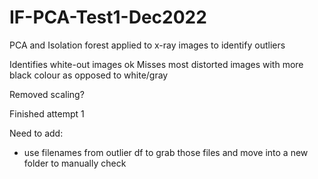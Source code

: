# IF-PCA-Test1-Dec2022
PCA and Isolation forest applied to x-ray images to identify outliers

Identifies white-out images ok
Misses most distorted images with more black colour as opposed to white/gray

Removed scaling?

Finished attempt 1


Need to add:
- use filenames from outlier df to grab those files and move into a new folder to manually check
